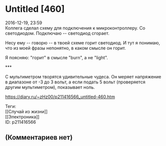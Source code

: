 Untitled [460]
==============

  
2016-12-19, 23:59  
 Коллега сделал схему для подключения к микроконтроллеру. Со светодиодом. Подключаю -- светодиод сгорает.   
   
 Несу ему -- говорю -- в твоей схеме горит светодиод. И тут я понимаю, что из моей фразы непонятно, в каком смысле он горит.   
   
 Я поясняю: "горит" в смысле "burn", а не "light".   
   
   
 \*\*\*   
   
 С мультиметром творятся удивительные чудеса. Он меряет напряжение в диапазоне от -3 до 3 вольт, а если подать 5 вольт (проверяется другим мультиметром), показывает ноль.   
  
<https://diary.ru/~zHz00/p211416566_untitled-460.htm>  
  
Теги:  
[[Случай из жизни]]  
[[Электроника]]  
ID: p211416566  


(Комментариев нет)
------------------